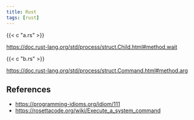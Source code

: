 ```yaml
---
title: Rust
tags: [rust]
---
```


{{< c "a.rs" >}}

<https://doc.rust-lang.org/std/process/struct.Child.html#method.wait>

{{< c "b.rs" >}}

<https://doc.rust-lang.org/std/process/struct.Command.html#method.arg>

## References

- <https://programming-idioms.org/idiom/111>
- <https://rosettacode.org/wiki/Execute_a_system_command>
